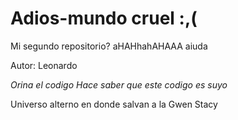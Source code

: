 # Adios-mundo cruel :,(
Mi segundo repositorio? aHAHhahAHAAA aiuda


Autor: Leonardo

*Orina el codigo*
*Hace saber que este codigo es suyo*

Universo alterno en donde salvan a la Gwen Stacy
